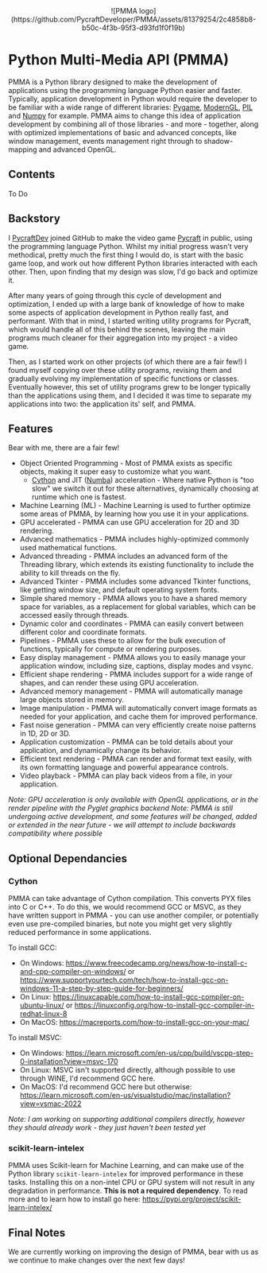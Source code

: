 <div align="center">
  ![PMMA logo](https://github.com/PycraftDeveloper/PMMA/assets/81379254/2c4858b8-b50c-4f3b-95f3-d93fd1f0f19b)
</div>


# Python Multi-Media API (PMMA)
PMMA is a Python library designed to make the development of applications using the programming language Python easier and faster. Typically, application development in Python would require the developer to be familiar with a wide range of different libraries: [Pygame](https://github.com/pygame/pygame), [ModernGL](https://github.com/moderngl/moderngl), [PIL](https://github.com/python-pillow/Pillow) and [Numpy](https://github.com/numpy/numpy) for example. PMMA aims to change this idea of application development by combining all of those libraries - and more - together, along with optimized implementations of basic and advanced concepts, like window management, events management right through to shadow-mapping and advanced OpenGL.

## Contents

To Do

## Backstory
I [PycraftDev](https://github.com/PycraftDeveloper) joined GitHub to make the video game [Pycraft](https://github.com/PycraftDeveloper/Pycraft) in public, using the programming language Python. Whilst my initial progress wasn't very methodical, pretty much the first thing I would do, is start with the basic game loop, and work out how different Python libraries interacted with each other. Then, upon finding that my design was slow, I'd go back and optimize it.

After many years of going through this cycle of development and optimization, I ended up with a large bank of knowledge of how to make some aspects of application development in Python really fast, and performant. With that in mind, I started writing utility programs for Pycraft, which would handle all of this behind the scenes, leaving the main programs much cleaner for their aggregation into my project - a video game.

Then, as I started work on other projects (of which there are a fair few!) I found myself copying over these utility programs, revising them and gradually evolving my implementation of specific functions or classes. Eventually however, this set of utility programs grew to be longer typically than the applications using them, and I decided it was time to separate my applications into two: the application its' self, and PMMA.

## Features
Bear with me, there are a fair few!

* Object Oriented Programming - Most of PMMA exists as specific objects, making it super easy to customize what you want.
  * [Cython](https://github.com/cython/cython) and JIT ([Numba](https://github.com/numba/numba)) acceleration - Where native Python is "too slow" we switch it out for these alternatives, dynamically choosing at runtime which one is fastest.
* Machine Learning (ML) - Machine Learning is used to further optimize some areas of PMMA, by learning how you use it in your applications.
* GPU accelerated - PMMA can use GPU acceleration for 2D and 3D rendering.
* Advanced mathematics - PMMA includes highly-optimized commonly used mathematical functions.
* Advanced threading - PMMA includes an advanced form of the Threading library, which extends its existing functionality to include the ability to kill threads on the fly.
* Advanced Tkinter - PMMA includes some advanced Tkinter functions, like getting window size, and default operating system fonts.
* Simple shared memory - PMMA allows you to have a shared memory space for variables, as a replacement for global variables, which can be accessed easily through threads.
* Dynamic color and coordinates - PMMA can easily convert between different color and coordinate formats.
* Pipelines - PMMA uses these to allow for the bulk execution of functions, typically for compute or rendering purposes.
* Easy display management - PMMA allows you to easily manage your application window, including size, captions, display modes and vsync.
* Efficient shape rendering - PMMA includes support for a wide range of shapes, and can render these using GPU acceleration.
* Advanced memory management - PMMA will automatically manage large objects stored in memory.
* Image manipulation - PMMA will automatically convert image formats as needed for your application, and cache them for improved performance.
* Fast noise generation - PMMA can very efficiently create noise patterns in 1D, 2D or 3D.
* Application customization - PMMA can be told details about your application, and dynamically change its behavior.
* Efficient text rendering - PMMA can render and format text easily, with its own formatting language and powerful appearance controls.
* Video playback - PMMA can play back videos from a file, in your application.

_Note: GPU acceleration is only available with OpenGL applications, or in the render pipeline with the Pyglet graphics backend_
_Note: PMMA is still undergoing active development, and some features will be changed, added or extended in the near future - we will attempt to include backwards compatibility where possible_

## Optional Dependancies

### Cython

PMMA can take advantage of Cython compilation. This converts PYX files into C or C++. To do this, we would recommend GCC or MSVC, as they have written support in PMMA - you can use another compiler, or potentially even use pre-compiled binaries, but note you might get very slightly reduced performance in some applications.

To install GCC:
* On Windows: https://www.freecodecamp.org/news/how-to-install-c-and-cpp-compiler-on-windows/ or https://www.supportyourtech.com/tech/how-to-install-gcc-on-windows-11-a-step-by-step-guide-for-beginners/
* On Linux: https://linuxcapable.com/how-to-install-gcc-compiler-on-ubuntu-linux/ or https://linuxconfig.org/how-to-install-gcc-compiler-in-redhat-linux-8
* On MacOS: https://macreports.com/how-to-install-gcc-on-your-mac/

To install MSVC:
* On Windows: https://learn.microsoft.com/en-us/cpp/build/vscpp-step-0-installation?view=msvc-170
* On Linux: MSVC isn't supported directly, although possible to use through WINE, I'd recommend GCC here.
* On MacOS: I'd recommend GCC here but otherwise: https://learn.microsoft.com/en-us/visualstudio/mac/installation?view=vsmac-2022

_Note: I am working on supporting additional compilers directly, however they should already work - they just haven't been tested yet_

### scikit-learn-intelex

PMMA uses Scikit-learn for Machine Learning, and can make use of the Python library `scikit-learn-intelex` for improved performance in these tasks. Installing this on a non-intel CPU or GPU system will not result in any degradation in performance. **This is not a required dependency**. To read more and to learn how to install go here: https://pypi.org/project/scikit-learn-intelex/

## Final Notes

We are currently working on improving the design of PMMA, bear with us as we continue to make changes over the next few days!